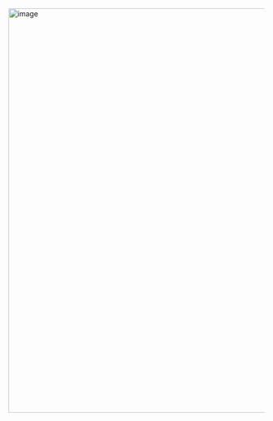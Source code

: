 <img width="796" alt="image" src="https://github.com/thehummingmoon/companyBot/assets/100294989/bd92ada5-2e7b-46c8-9359-7937eb3d4ad6">
